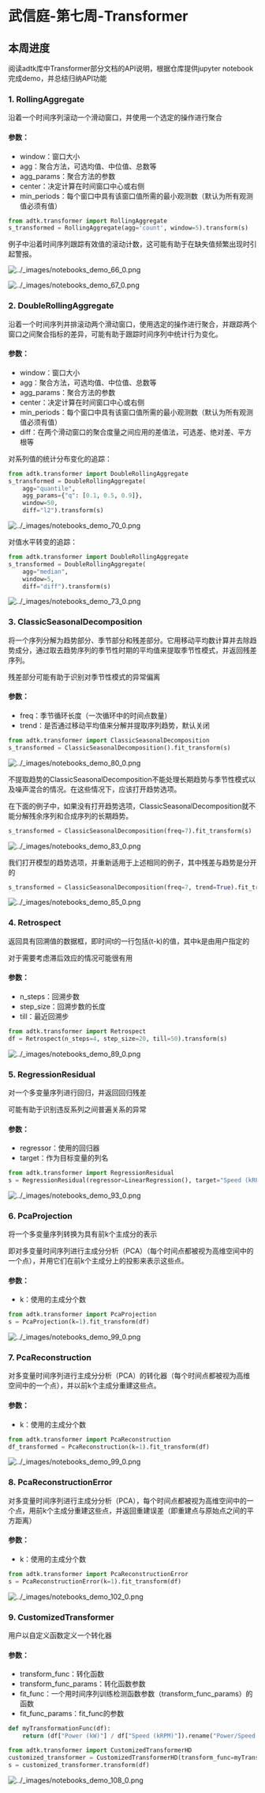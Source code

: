 # 武信庭-第七周-Transformer

## 本周进度

阅读adtk库中Transformer部分文档的API说明，根据仓库提供jupyter notebook完成demo，并总结归纳API功能

### 1. RollingAggregate

沿着一个时间序列滚动一个滑动窗口，并使用一个选定的操作进行聚合

#### 参数：

- window：窗口大小
- agg：聚合方法，可选均值、中位值、总数等
- agg_params：聚合方法的参数
- center：决定计算在时间窗口中心或右侧
- min_periods：每个窗口中具有该窗口值所需的最小观测数（默认为所有观测值必须有值）

```python
from adtk.transformer import RollingAggregate
s_transformed = RollingAggregate(agg='count', window=5).transform(s)
```

例子中沿着时间序列跟踪有效值的滚动计数，这可能有助于在缺失值频繁出现时引起警报。

![../_images/notebooks_demo_66_0.png](image/notebooks_demo_66_0.png)

![../_images/notebooks_demo_67_0.png](image/notebooks_demo_67_0.png)



### 2. DoubleRollingAggregate

沿着一个时间序列并排滚动两个滑动窗口，使用选定的操作进行聚合，并跟踪两个窗口之间聚合指标的差异，可能有助于跟踪时间序列中统计行为变化。

#### 参数：

- window：窗口大小
- agg：聚合方法，可选均值、中位值、总数等
- agg_params：聚合方法的参数
- center：决定计算在时间窗口中心或右侧
- min_periods：每个窗口中具有该窗口值所需的最小观测数（默认为所有观测值必须有值）
- diff：在两个滑动窗口的聚合度量之间应用的差值法，可选差、绝对差、平方根等

对系列值的统计分布变化的追踪：

```python
from adtk.transformer import DoubleRollingAggregate
s_transformed = DoubleRollingAggregate(
    agg="quantile",
    agg_params={"q": [0.1, 0.5, 0.9]},
    window=50,
    diff="l2").transform(s)
```

![../_images/notebooks_demo_70_0.png](image/notebooks_demo_70_0.png)



对值水平转变的追踪：

```python
from adtk.transformer import DoubleRollingAggregate
s_transformed = DoubleRollingAggregate(
    agg="median",
    window=5,
    diff="diff").transform(s)
```

![../_images/notebooks_demo_73_0.png](image/notebooks_demo_73_0.png)



### 3. ClassicSeasonalDecomposition

将一个序列分解为趋势部分、季节部分和残差部分。它用移动平均数计算并去除趋势成分，通过取去趋势序列的季节性时期的平均值来提取季节性模式，并返回残差序列。

残差部分可能有助于识别对季节性模式的异常偏离

#### 参数：

- freq：季节循环长度（一次循环中的时间点数量）
- trend：是否通过移动平均值来分解并提取序列趋势，默认关闭

```python
from adtk.transformer import ClassicSeasonalDecomposition
s_transformed = ClassicSeasonalDecomposition().fit_transform(s)
```

![../_images/notebooks_demo_80_0.png](image/notebooks_demo_80_0.png)

不提取趋势的ClassicSeasonalDecomposition不能处理长期趋势与季节性模式以及噪声混合的情况。在这些情况下，应该打开趋势选项。

在下面的例子中，如果没有打开趋势选项，ClassicSeasonalDecomposition就不能分解残余序列和合成序列的长期趋势。

```python
s_transformed = ClassicSeasonalDecomposition(freq=7).fit_transform(s)
```

![../_images/notebooks_demo_83_0.png](image/notebooks_demo_83_0.png)

我们打开模型的趋势选项，并重新适用于上述相同的例子，其中残差与趋势是分开的

```python
s_transformed = ClassicSeasonalDecomposition(freq=7, trend=True).fit_transform(s)
```

![../_images/notebooks_demo_85_0.png](image/notebooks_demo_85_0.png)



### 4. Retrospect

返回具有回溯值的数据框，即时间t的一行包括(t-k)的值，其中k是由用户指定的

对于需要考虑滞后效应的情况可能很有用

#### 参数：

- n_steps：回溯步数
- step_size：回溯步数的长度
- till：最近回溯步

```python
from adtk.transformer import Retrospect
df = Retrospect(n_steps=4, step_size=20, till=50).transform(s)
```

![../_images/notebooks_demo_89_0.png](image/notebooks_demo_89_0.png)



### 5. RegressionResidual

对一个多变量序列进行回归，并返回回归残差

可能有助于识别违反系列之间普遍关系的异常

#### 参数：

- regressor：使用的回归器
- target：作为目标变量的列名

```python
from adtk.transformer import RegressionResidual
s = RegressionResidual(regressor=LinearRegression(), target="Speed (kRPM)").fit_transform(df)
```

![../_images/notebooks_demo_93_0.png](image/notebooks_demo_93_0.png)



### 6. PcaProjection

将一个多变量序列转换为具有前k个主成分的表示

即对多变量时间序列进行主成分分析（PCA）（每个时间点都被视为高维空间中的一个点），并用它们在前k个主成分上的投影来表示这些点。

#### 参数：

- k：使用的主成分个数

```python
from adtk.transformer import PcaProjection
s = PcaProjection(k=1).fit_transform(df)
```

![../_images/notebooks_demo_99_0.png](image/notebooks_demo_99_0.png)



### 7. PcaReconstruction

对多变量时间序列进行主成分分析（PCA）的转化器（每个时间点都被视为高维空间中的一个点），并以前k个主成分重建这些点。

#### 参数：

- k：使用的主成分个数

```python
from adtk.transformer import PcaReconstruction
df_transformed = PcaReconstruction(k=1).fit_transform(df)
```

![../_images/notebooks_demo_99_0.png](image/notebooks_demo_99_0.png)



### 8. PcaReconstructionError

对多变量时间序列进行主成分分析（PCA），每个时间点都被视为高维空间中的一个点，用前k个主成分重建这些点，并返回重建误差（即重建点与原始点之间的平方距离）

#### 参数：

- k：使用的主成分个数

```python
from adtk.transformer import PcaReconstructionError
s = PcaReconstructionError(k=1).fit_transform(df)
```

![../_images/notebooks_demo_102_0.png](image/notebooks_demo_102_0.png)



### 9. CustomizedTransformer

用户以自定义函数定义一个转化器

#### 参数：

- transform_func：转化函数
- transform_func_params：转化函数参数
- fit_func：一个用时间序列训练检测函数参数（transform_func_params）的函数
- fit_func_params：fit_func的参数

```python
def myTransformationFunc(df):
    return (df["Power (kW)"] / df["Speed (kRPM)"]).rename("Power/Speed (kW/kRPM)")

from adtk.transformer import CustomizedTransformerHD
customized_transformer = CustomizedTransformerHD(transform_func=myTransformationFunc)
s = customized_transformer.transform(df)
```

![../_images/notebooks_demo_108_0.png](image/notebooks_demo_108_0.png)



